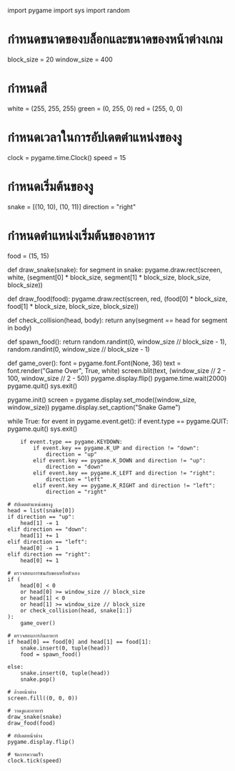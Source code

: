 import pygame
import sys
import random

# กำหนดขนาดของบล็อกและขนาดของหน้าต่างเกม
block_size = 20
window_size = 400

# กำหนดสี
white = (255, 255, 255)
green = (0, 255, 0)
red = (255, 0, 0)

# กำหนดเวลาในการอัปเดตตำแหน่งของงู
clock = pygame.time.Clock()
speed = 15

# กำหนดเริ่มต้นของงู
snake = [(10, 10), (10, 11)]
direction = "right"

# กำหนดตำแหน่งเริ่มต้นของอาหาร
food = (15, 15)

def draw_snake(snake):
    for segment in snake:
        pygame.draw.rect(screen, white, (segment[0] * block_size, segment[1] * block_size, block_size, block_size))

def draw_food(food):
    pygame.draw.rect(screen, red, (food[0] * block_size, food[1] * block_size, block_size, block_size))

def check_collision(head, body):
    return any(segment == head for segment in body)

def spawn_food():
    return random.randint(0, window_size // block_size - 1), random.randint(0, window_size // block_size - 1)

def game_over():
    font = pygame.font.Font(None, 36)
    text = font.render("Game Over", True, white)
    screen.blit(text, (window_size // 2 - 100, window_size // 2 - 50))
    pygame.display.flip()
    pygame.time.wait(2000)
    pygame.quit()
    sys.exit()

pygame.init()
screen = pygame.display.set_mode((window_size, window_size))
pygame.display.set_caption("Snake Game")

while True:
    for event in pygame.event.get():
        if event.type == pygame.QUIT:
            pygame.quit()
            sys.exit()

        if event.type == pygame.KEYDOWN:
            if event.key == pygame.K_UP and direction != "down":
                direction = "up"
            elif event.key == pygame.K_DOWN and direction != "up":
                direction = "down"
            elif event.key == pygame.K_LEFT and direction != "right":
                direction = "left"
            elif event.key == pygame.K_RIGHT and direction != "left":
                direction = "right"

    # อัปเดตตำแหน่งของงู
    head = list(snake[0])
    if direction == "up":
        head[1] -= 1
    elif direction == "down":
        head[1] += 1
    elif direction == "left":
        head[0] -= 1
    elif direction == "right":
        head[0] += 1

    # ตรวจสอบการชนกับขอบหรือตัวเอง
    if (
        head[0] < 0
        or head[0] >= window_size // block_size
        or head[1] < 0
        or head[1] >= window_size // block_size
        or check_collision(head, snake[1:])
    ):
        game_over()

    # ตรวจสอบการกินอาหาร
    if head[0] == food[0] and head[1] == food[1]:
        snake.insert(0, tuple(head))
        food = spawn_food()
    
    else:
        snake.insert(0, tuple(head))
        snake.pop()

    # ล้างหน้าต่าง
    screen.fill((0, 0, 0))

    # วาดงูและอาหาร
    draw_snake(snake)
    draw_food(food)

    # อัปเดตหน้าต่าง
    pygame.display.flip()

    # จัดการความเร็ว
    clock.tick(speed)
    
